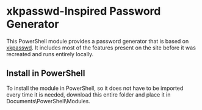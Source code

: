 # xkpasswd-Inspired Password Generator

This PowerShell module provides a password generator that is based on [xkpasswd](https://xkpasswd.net/). It includes most of the features present on the site before it was recreated and runs entirely locally.

## Install in PowerShell

To install the module in PowerShell, so it does not have to be imported every time it is needed, download this entire folder and place it in Documents\PowerShell\Modules.
